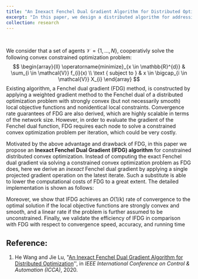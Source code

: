 ```yaml
---
title: "An Inexact Fenchel Dual Gradient Algorithm for Distributed Optimization"
excerpt: "In this paper, we design a distributed algorithm for addressing constrained convex optimization over networks. The proposed algorithm is developed by substituting a projected gradient operation for a convex minimization step at each iteration of the Fenchel dual gradient (FDG) method, so that the high computational load of FDG can be significantly alleviated."
collection: research
---
```


<p>&nbsp;</p>

We consider that a set of agents $\mathcal{V} = \{1,\ldots,N\}$, cooperativly solve the following convex constrained optimization problem:
$$
\begin{array}{ll}
\operatorname{minimize}_{x \in \mathbb{R}^{d}} & \sum_{i \in \mathcal{V}} f_{i}(x) \\
\text { subject to } & x \in \bigcap_{i \in \mathcal{V}} X_{i}
\end{array}
$$
Existing algorithm, a Fenchel dual gradient (FDG) method, is constructed by applying a weighted gradient method to the Fenchel dual of a distributed optimization problem with strongly convex (but not necessarily smooth) local objective functions and nonidentical local constraints. Convergence rate guarantees of FDG are also derived, which are highly scalable in terms of the network size. However, in order to evaluate the gradient of the Fenchel dual function, FDG requires each node to solve a constrained convex optimization problem per iteration, which could be very costly. 

Motivated by the above advantage and drawback of FDG, in this paper we propose an **Inexact Fenchel Dual Gradient (IFDG) algorithm** for constrained distributed convex optimization. Instead of computing the exact Fenchel dual gradient via solving a constrained convex optimization problem as FDG does, here we derive an *inexact* Fenchel dual gradient by applying a single projected gradient operation on the latest iterate. Such a substitute is able to lower the computational costs of FDG to a great extent. The detailed implementation is shown as follows:



Moreover, we show that IFDG achieves an $O(1/k)$ rate of convergence to the optimal solution if the local objective functions are strongly convex and smooth, and a linear rate if the problem is further assumed to be unconstrained. Finally, we validate the efficiency of IFDG in comparison with FDG with respect to convergence speed, accuracy, and running time



## Reference:

1. He Wang and Jie Lu, "[An Inexact Fenchel Dual Gradient Algorithm for Distributed Optimization](https://ieeexplore.ieee.org/abstract/document/9264365)'',  in *IEEE International Conference on Control & Automation (ICCA)*, 2020. 